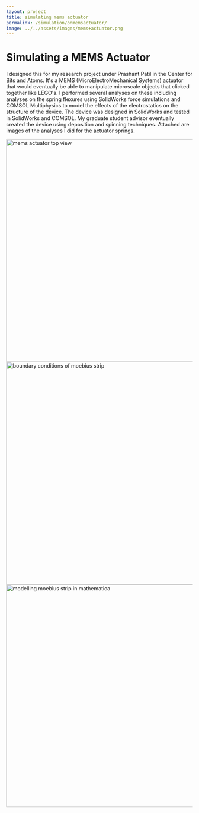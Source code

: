 ```yaml
---
layout: project
title: simulating mems actuator
permalink: /simulation/onmemsactuator/
image: ../../assets/images/mems+actuator.png
---
```

# Simulating a MEMS Actuator

I designed this for my research project under Prashant Patil in the Center for Bits and Atoms. It's a MEMS (MicroElectroMechanical Systems) actuator that would eventually be able to manipulate microscale objects that clicked together like LEGO's. I performed several analyses on these including analyses on the spring flexures using SolidWorks force simulations and COMSOL Multiphysics to model the effects of the electrostatics on the structure of the device. The device was designed in SolidWorks and tested in SolidWorks and COMSOL. My graduate student advisor eventually created the device using deposition and spinning techniques. Attached are images of the analyses I did for the actuator springs.

<img src="../../assets/images/mems+actuator.png" alt="mems actuator top view" width="600"/>

<img src="../../assets/images/memsmodelling1.png" alt="boundary conditions of moebius strip" width="600"/>

<img src="../../assets/images/memsmodelling2.png" alt="modelling moebius strip in mathematica" width="600"/>